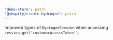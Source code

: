 ```yaml
---
'demo-store': patch
'@shopify/create-hydrogen': patch
---
```


Improved types of `HydrogenSession` when accessing `session.get('customerAccessToken')`.

